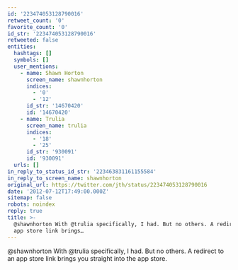 ```yaml
---
id: '223474053128790016'
retweet_count: '0'
favorite_count: '0'
id_str: '223474053128790016'
retweeted: false
entities:
  hashtags: []
  symbols: []
  user_mentions:
    - name: Shawn Horton
      screen_name: shawnhorton
      indices:
        - '0'
        - '12'
      id_str: '14670420'
      id: '14670420'
    - name: Trulia
      screen_name: trulia
      indices:
        - '18'
        - '25'
      id_str: '930091'
      id: '930091'
  urls: []
in_reply_to_status_id_str: '223463831161155584'
in_reply_to_screen_name: shawnhorton
original_url: https://twitter.com/jth/status/223474053128790016
date: '2012-07-12T17:49:00.000Z'
sitemap: false
robots: noindex
reply: true
title: >-
  @shawnhorton With @trulia specifically, I had. But no others. A redirect to an
  app store link brings…
---
```


@shawnhorton With @trulia specifically, I had. But no others. A redirect to an app store link brings you straight into the app store.